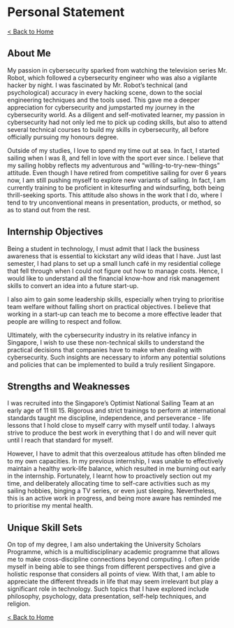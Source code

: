 # Personal Statement

[< Back to Home](../README.md)

## About Me

My passion in cybersecurity sparked from watching the television series Mr. Robot, which followed a cybersecurity engineer who was also a vigilante hacker by night. I was fascinated by Mr. Robot’s technical (and psychological) accuracy in every hacking scene, down to the social engineering techniques and the tools used. This gave me a deeper appreciation for cybersecurity and jumpstarted my journey in the cybersecurity world. As a diligent and self-motivated learner, my passion in cybersecurity had not only led me to pick up coding skills, but also to attend several technical courses to build my skills in cybersecurity, all before officially pursuing my honours degree.

Outside of my studies, I love to spend my time out at sea. In fact, I started sailing when I was 8, and fell in love with the sport ever since. I believe that my sailing hobby reflects my adventurous and “willing-to-try-new-things” attitude. Even though I have retired from competitive sailing for over 6 years now, I am still pushing myself to explore new variants of sailing. In fact, I am currently training to be proficient in kitesurfing and windsurfing, both being thrill-seeking sports. This attitude also shows in the work that I do, where I tend to try unconventional means in presentation, products, or method, so as to stand out from the rest.

## Internship Objectives

Being a student in technology, I must admit that I lack the business awareness that is essential to kickstart any wild ideas that I have. Just last semester, I had plans to set up a small lunch café in my residential college that fell through when I could not figure out how to manage costs. Hence, I would like to understand all the financial know-how and risk management skills to convert an idea into a future start-up.

I also aim to gain some leadership skills, especially when trying to prioritise team welfare without falling short on practical objectives. I believe that working in a start-up can teach me to become a more effective leader that people are willing to respect and follow.

Ultimately, with the cybersecurity industry in its relative infancy in Singapore, I wish to use these non-technical skills to understand the practical decisions that companies have to make when dealing with cybersecurity. Such insights are necessary to inform any potential solutions and policies that can be implemented to build a truly resilient Singapore.

## Strengths and Weaknesses

I was recruited into the Singapore’s Optimist National Sailing Team at an early age of 11 till 15. Rigorous and strict trainings to perform at international standards taught me discipline, independence, and perseverance - life lessons that I hold close to myself carry with myself until today. I always strive to produce the best work in everything that I do and will never quit until I reach that standard for myself.

However, I have to admit that this overzealous attitude has often blinded me to my own capacities. In my previous internship, I was unable to effectively maintain a healthy work-life balance, which resulted in me burning out early in the internship. Fortunately, I learnt how to proactively section out my time, and deliberately allocating time to self-care activities such as my sailing hobbies, binging a TV series, or even just sleeping. Nevertheless, this is an active work in progress, and being more aware has reminded me to prioritise my mental health.

## Unique Skill Sets

On top of my degree, I am also undertaking the University Scholars Programme, which is a multidisciplinary academic programme that allows me to make cross-discipline connections beyond computing. I often pride myself in being able to see things from different perspectives and give a holistic response that considers all points of view. With that, I am able to appreciate the different threads in life that may seem irrelevant but play a significant role in technology. Such topics that I have explored include philosophy, psychology, data presentation, self-help techniques, and religion.

[< Back to Home](../README.md)
